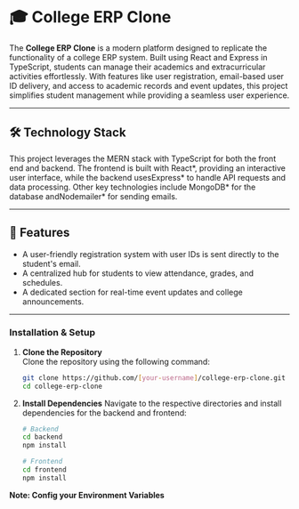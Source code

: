 # 🎓 College ERP Clone  

The **College ERP Clone** is a modern platform designed to replicate the functionality of a college ERP system. Built using React and Express in TypeScript, students can manage their academics and extracurricular activities effortlessly. With features like user registration, email-based user ID delivery, and access to academic records and event updates, this project simplifies student management while providing a seamless user experience.  

---

## 🛠️ Technology Stack  

This project leverages the MERN stack with TypeScript for both the front end and backend. The frontend is built with React*, providing an interactive user interface, while the backend usesExpress* to handle API requests and data processing. Other key technologies include MongoDB* for the database andNodemailer* for sending emails.  

---

## 🚀 Features  

- A user-friendly registration system with user IDs is sent directly to the student's email.  
- A centralized hub for students to view attendance, grades, and schedules.  
- A dedicated section for real-time event updates and college announcements.  

---

### Installation & Setup  

1. **Clone the Repository**  
   Clone the repository using the following command:  
   ```bash
   git clone https://github.com/[your-username]/college-erp-clone.git
   cd college-erp-clone
2. **Install Dependencies**
    Navigate to the respective directories and install dependencies for the backend and frontend:
   ```bash
   # Backend
   cd backend
   npm install

   # Frontend
   cd frontend
   npm install
   ```
__Note: Config your Environment Variables__  
